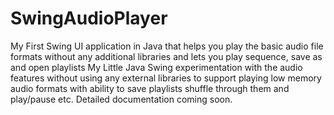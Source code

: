 # SwingAudioPlayer
My First Swing UI application in Java that helps you play the basic audio file formats without any additional libraries and lets you play sequence, save as and open playlists
My Little Java Swing experimentation with the audio features without using any external libraries to support playing low memory audio formats with
 ability to save playlists shuffle through them and play/pause etc.
Detailed documentation coming soon.
